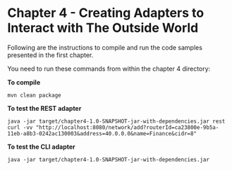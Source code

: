# Chapter 4 - Creating Adapters to Interact with The Outside World
Following are the instructions to compile and run the code samples presented in the first chapter.

You need to run these commands from within the chapter 4 directory:

**To compile**
```
mvn clean package
```

**To test the REST adapter**
```
java -jar target/chapter4-1.0-SNAPSHOT-jar-with-dependencies.jar rest
curl -vv "http://localhost:8080/network/add?routerId=ca23800e-9b5a-11eb-a8b3-0242ac130003&address=40.0.0.0&name=Finance&cidr=8"
```

**To test the CLI adapter**
```
java -jar target/chapter4-1.0-SNAPSHOT-jar-with-dependencies.jar
```
